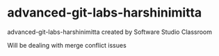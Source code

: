 # advanced-git-labs-harshinimitta
advanced-git-labs-harshinimitta created by Software Studio Classroom

Will be dealing with merge conflict issues
